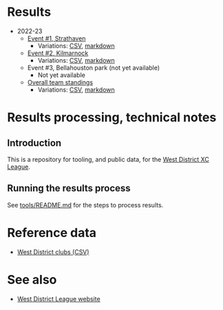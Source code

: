 # Results 

* 2022-23
  * [Event #1, Strathaven](https://results.westleague.org.uk/results/provisional/2022-23/1/html/)
    * Variations: [CSV](https://github.com/rleyton/westleague/tree/main/results/provisional/2022-23/1), [markdown](https://github.com/rleyton/westleague/tree/main/results/provisional/2022-23/1/markdown/)
  * [Event #2, Kilmarnock](https://results.westleague.org.uk/results/provisional/2022-23/2/html/)
    * Variations: [CSV](https://github.com/rleyton/westleague/tree/main/results/provisional/2022-23/2), [markdown](https://github.com/rleyton/westleague/tree/main/results/provisional/2022-23/2)
  * Event #3, Bellahouston park (not yet available)
    * Not yet available
  * [Overall team standings](https://results.westleague.org.uk/results/provisional/2022-23/teamStandings/html)
    * Variations: [CSV](https://github.com/rleyton/westleague/tree/main/results/provisional/2022-23/teamStandings/), [markdown](https://github.com/rleyton/westleague/tree/main/results/provisional/2022-23/teamStandings/markdown/)

# Results processing, technical notes 

## Introduction

This is a repository for tooling, and public data, for the [West District XC League](https://westleague.org.uk/).

## Running the results process

See [tools/README.md](./tools/README.md) for the steps to process results.

# Reference data

* [West District clubs (CSV)](./data/reference/clubs.csv)

# See also

* [West District League website](https://westleague.org.uk/)

